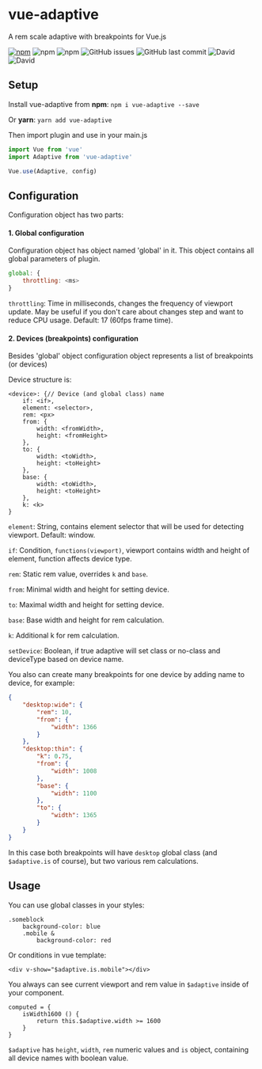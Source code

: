 # vue-adaptive

A rem scale adaptive with breakpoints for Vue.js

[![npm](https://img.shields.io/npm/v/vue-adaptive.svg?style=for-the-badge)](https://www.npmjs.com/package/vue-adaptive)
![npm](https://img.shields.io/npm/dt/vue-adaptive.svg?style=for-the-badge)
![npm](https://img.shields.io/npm/l/vue-adaptive.svg?style=for-the-badge)
![GitHub issues](https://img.shields.io/github/issues/zmey3301/vue-adaptive.svg?style=for-the-badge)
![GitHub last commit](https://img.shields.io/github/last-commit/zmey3301/vue-adaptive.svg?style=for-the-badge)
![David](https://img.shields.io/david/zmey3301/vue-adaptive.svg?style=for-the-badge)
![David](https://img.shields.io/david/dev/zmey3301/vue-adaptive.svg?style=for-the-badge)

## Setup

Install vue-adaptive from **npm**: `npm i vue-adaptive --save`

Or **yarn**: `yarn add vue-adaptive`

Then import plugin and use in your main.js

```javascript
import Vue from 'vue'
import Adaptive from 'vue-adaptive'

Vue.use(Adaptive, config)
```
## Configuration
Configuration object has two parts:
#### 1. Global configuration
Configuration object has object named 'global' in it. This object contains all global parameters of plugin.
```javascript
global: {
	throttling: <ms>
}
```
`throttling`: Time in milliseconds, changes the frequency of viewport update. May be useful if you don't care about changes step and want to reduce CPU usage. Default: 17 (60fps frame time).
#### 2. Devices (breakpoints) configuration
Besides 'global' object configuration object represents a list of breakpoints (or devices)

Device structure is:
```
<device>: {// Device (and global class) name
    if: <if>,
	element: <selector>,
	rem: <px>
	from: {
		width: <fromWidth>,
		height: <fromHeight>
	},
	to: {
		width: <toWidth>,
		height: <toHeight>
	},
	base: {
		width: <toWidth>,
		height: <toHeight>
	},
	k: <k>
}
```

`element`: String, contains element selector that will be used for detecting viewport. Default: window.

`if`: Condition, `functions(viewport)`, viewport contains width and height of element, function affects device type.

`rem`: Static rem value, overrides `k` and `base`.

`from`: Minimal width and height for setting device.

`to`: Maximal width and height for setting device.

`base`: Base width and height for rem calculation.

`k`: Additional k for rem calculation.

`setDevice`: Boolean, if true adaptive will set class or no-class and deviceType based on device name.

You also can create many breakpoints for one device by adding name to device, for example:
```json
{
    "desktop:wide": {
        "rem": 10,
        "from": {
            "width": 1366
        }
    },
    "desktop:thin": {
        "k": 0.75,
        "from": {
            "width": 1008
        },
        "base": {
            "width": 1100
        },
        "to": {
            "width": 1365
        }
    }
}
```
In this case both breakpoints will have `desktop` global class (and `$adaptive.is` of course), but two various rem calculations.
## Usage
You can use global classes in your styles:
```stylus
.someblock
    background-color: blue
    .mobile &
        background-color: red
```
Or conditions in vue template:
```vue
<div v-show="$adaptive.is.mobile"></div>
```
You always can see current viewport and rem value in `$adaptive` inside of your component.
```vuejs
computed = {
	isWidth1600 () {
		return this.$adaptive.width >= 1600
	}
}
```
`$adaptive` has `height`, `width`, `rem` numeric values and `is` object, containing all device names with boolean value.
